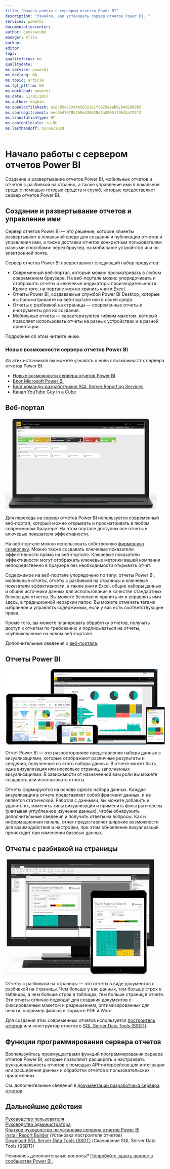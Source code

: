 ```yaml
---
title: "Начало работы с сервером отчетов Power BI"
description: "Узнайте, как установить сервер отчетов Power BI. "
services: powerbi
documentationcenter: 
author: guyinacube
manager: kfile
backup: 
editor: 
tags: 
qualityfocus: no
qualitydate: 
ms.service: powerbi
ms.devlang: NA
ms.topic: article
ms.tgt_pltfrm: NA
ms.workload: powerbi
ms.date: 11/01/2017
ms.author: maghan
ms.openlocfilehash: a1dc05e722d4b50321b1fc825eeab9284d2d88b5
ms.sourcegitcommit: eec6b47970bf69ed30638d1a20051f961ba792f2
ms.translationtype: HT
ms.contentlocale: ru-RU
ms.lasthandoff: 01/06/2018
---
```

# <a name="get-started-with-power-bi-report-server"></a>Начало работы с сервером отчетов Power BI
Создание и развертывание отчетов Power BI, мобильных отчетов и отчетов с разбивкой на страниц, а также управление ими в локальной среде с помощью готовых средств и служб, которые предоставляет сервер отчетов Power BI.

## <a name="create-deploy-and-manage-reports"></a>Создание и развертывание отчетов и управление ими
Сервер отчетов Power BI — это решение, которое клиенты развертывают в локальной среде для создания и публикации отчетов и управления ими, а также доставки отчетов конкретным пользователям разными способами: через браузер, на мобильное устройство или по электронной почте.

Сервер отчетов Power BI предоставляет следующий набор продуктов:

* Современный веб-портал, который можно просматривать в любом современном браузере. На веб-портале можно упорядочивать и отображать отчеты и ключевые индикаторы производительности. Кроме того, на портале можно хранить книги Excel.
* Отчеты Power BI, создаваемые службой Power BI Desktop, которые вы просматриваете на веб-портале или в своей среде.
* Отчеты с разбивкой на страницы — современные отчеты и инструменты для их создания.
* Мобильные отчеты — характеризуются гибким макетом, который позволяет использовать отчеты на разных устройствах и в разной ориентации.

Подробнее об этом читайте ниже.

### <a name="whats-new-in-power-bi-report-server"></a>Новые возможности сервера отчетов Power BI
Из этих источников вы можете узнавать о новых возможностях сервера отчетов Power BI.

* [Новые возможности сервера отчетов Power BI](whats-new.md)
* [Блог Microsoft Power BI](https://powerbi.microsoft.com/blog/)
* [Блог команды разработчиков SQL Server Reporting Services](https://blogs.msdn.microsoft.com/sqlrsteamblog/)
* [Канал YouTube Guy in a Cube](https://aka.ms/guyinacube)

## <a name="web-portal"></a>Веб-портал
![](media/get-started/web-portal.png)

Для перехода на сервер отчетов Power BI используется современный веб-портал, который можно открывать и просматривать в любом современном браузере. На этом портале доступны все отчеты и ключевые показатели эффективности.

На веб-портале можно использовать собственную [фирменную символику](https://docs.microsoft.com/sql/reporting-services/branding-the-web-portal). Можно также создавать ключевые показатели эффективности прямо на веб-портале. Ключевые показатели эффективности могут отображать ключевые метрики вашей компании непосредственно в браузере без необходимости открывать отчет.

Содержимое на веб-портале упорядочено по типу: отчеты Power BI, мобильные отчеты, отчеты с разбивкой на страницы и ключевые показатели эффективности, а также книги Excel, общие наборы данных и общие источники данных для использования в качестве стандартных блоков для отчетов. Вы можете безопасно хранить их и управлять ими здесь, в традиционной иерархии папок. Вы можете отмечать тегами избранное и управлять содержимым, если у вас есть соответствующие права.

Кроме того, вы можете планировать обработку отчетов, получать доступ к отчетам по требованию и подписываться на отчеты, опубликованные на новом веб-портале.

Дополнительные сведения о [веб-портале](https://docs.microsoft.com/sql/reporting-services/web-portal-ssrs-native-mode).

## <a name="power-bi-reports"></a>Отчеты Power BI
![](media/get-started/powerbi-reports.png)

Отчет Power BI — это разностороннее представление набора данных с визуализациями, которые отображают различные результаты и сведения, полученные из этого набора данных.  В отчете может быть одна визуализация или несколько страниц, заполненных визуализациями. В зависимости от назначенной вам роли вы можете создавать или использовать отчеты.

Отчеты формируются на основе одного набора данных. Каждая визуализация в отчете представляет собой фрагмент данных. и не является статической. Работая с данными, вы можете добавить и удалить их, изменить типы визуализации и применить фильтры и срезы (учитывая углубленное изучение данных), чтобы обнаружить дополнительные сведения и получить ответы на вопросы. Как и информационная панель, отчет предоставляет широкие возможности для взаимодействия и настройки, при этом обновление визуализаций происходит при изменении базовых данных.

## <a name="paginated-reports"></a>Отчеты с разбивкой на страницы
![](media/get-started/paginated-reports.png)

Отчеты с разбивкой на страницы — это отчеты в виде документов с разбивкой на страницы. Чем больше у вас данных, тем больше строк в таблицах, а чем больше строк в таблицах, тем больше страниц в отчете. Эти отчеты отлично подходят для создания документов с фиксированным макетом и разрешением, оптимизированных для печати, например файлов в формате PDF и Word.

Для создания этих современных отчетов используется [построитель отчетов](https://docs.microsoft.com/sql/reporting-services/report-builder/report-builder-in-sql-server-2016) или конструктор отчетов в [SQL Server Data Tools (SSDT)](https://docs.microsoft.com/sql/reporting-services/tools/reporting-services-in-sql-server-data-tools-ssdt).

## <a name="report-server-programming-features"></a>Функции программирования сервера отчетов
Воспользуйтесь преимуществами функций программирования сервера отчетов Power BI, которые позволяют расширять и настраивать функциональность отчетов с помощью API-интерфейсов для интеграции или расширения данных и обработки отчетов в пользовательских приложениях.

См. дополнительные сведения в [документации разработчика сервера отчетов](https://docs.microsoft.com/sql/reporting-services/reporting-services-developer-documentation).

## <a name="next-steps"></a>Дальнейшие действия
[Руководство пользователя](user-handbook-overview.md)  
[Руководство администратора](admin-handbook-overview.md)  
[Краткое руководство по установке сервера отчетов Power BI](quickstart-install-report-server.md)  
[Install Report Builder](https://docs.microsoft.com/sql/reporting-services/install-windows/install-report-builder) (Установка построителя отчетов)  
[Download SQL Server Data Tools (SSDT)](http://go.microsoft.com/fwlink/?LinkID=616714) (Скачивание SQL Server Data Tools (SSDT))

Появились дополнительные вопросы? [Попробуйте задать вопрос в сообществе Power BI.](https://community.powerbi.com/)

